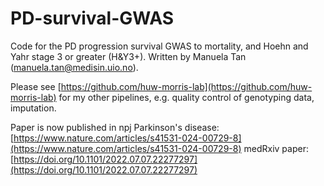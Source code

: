 # PD-survival-GWAS
Code for the PD progression survival GWAS to mortality, and Hoehn and Yahr stage 3 or greater (H&Y3+). Written by Manuela Tan (manuela.tan@medisin.uio.no).

Please see [https://github.com/huw-morris-lab](https://github.com/huw-morris-lab) for my other pipelines, e.g. quality control of genotyping data, imputation.

Paper is now published in npj Parkinson's disease: [https://www.nature.com/articles/s41531-024-00729-8](https://www.nature.com/articles/s41531-024-00729-8)
medRxiv paper: [https://doi.org/10.1101/2022.07.07.22277297](https://doi.org/10.1101/2022.07.07.22277297)

